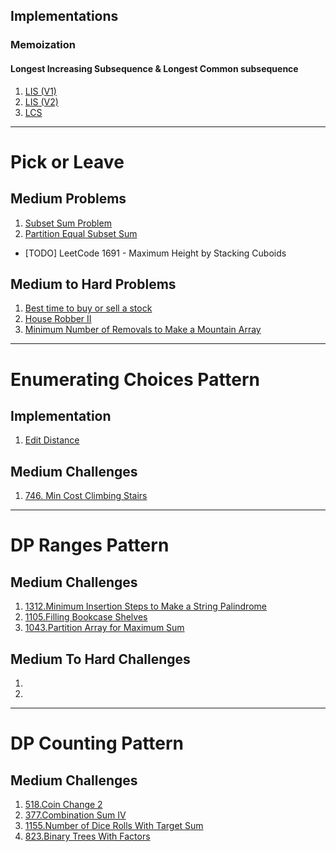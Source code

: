## Implementations
### Memoization
#### Longest Increasing Subsequence & Longest Common subsequence
1. [LIS (V1)](/Algorithms/DP/Pick%20or%20Leave/Implementations/LIS.cpp)
2. [LIS (V2)](/Algorithms/DP/Pick%20or%20Leave/Implementations/LISv2.cpp)
3. [LCS](/Algorithms/DP/Pick%20or%20Leave/Implementations/LCS.cpp)

---
# Pick or Leave
## Medium Problems
1. [Subset Sum Problem](/Algorithms/DP/Pick%20or%20Leave/Medium1/subsetsum-1.cpp)
2. [Partition Equal Subset Sum](/Algorithms/DP/Pick%20or%20Leave/Medium1/416.partition-equal-subset-sum.cpp)
- [TODO]  LeetCode 1691 - Maximum Height by Stacking Cuboids


## Medium to Hard Problems
1. [Best time to buy or sell a stock](/Algorithms/DP/Pick%20or%20Leave/Medium%20to%20Hard/309.best-time-to-buy-and-sell-stock-with-cooldown.cpp)
2. [House Robber II](/Algorithms/DP/Pick%20or%20Leave/Medium%20to%20Hard/213.house-robber-ii.cpp)
3. [Minimum Number of Removals to Make a Mountain Array](/Algorithms/DP/Pick%20or%20Leave/Medium%20to%20Hard/1671.minimum-number-of-removals-to-make-mountain-array.cpp)

---
# Enumerating Choices Pattern
## Implementation 
1. [Edit Distance](/Algorithms/DP/Enumerating%20the%20choices/EditDistance.cpp)

## Medium Challenges
1. [746. Min Cost Climbing Stairs](/Algorithms/DP/Enumerating%20the%20choices/Medium/min-cost-climbing-stairs.cpp)

---
# DP Ranges Pattern 
 ## Medium Challenges
 1. [1312.Minimum Insertion Steps to Make a String Palindrome](/Algorithms/DP/DP%20Ranges/Medium/1312.Minimum%20Insertion%20Steps%20to%20Make%20a%20String%20Palindrome.cpp)
 2. [1105.Filling Bookcase Shelves]()
 3. [1043.Partition Array for Maximum Sum]()

## Medium To Hard Challenges
1. []() 
2. []()


---
# DP Counting Pattern
## Medium Challenges
1. [518.Coin Change 2](/Algorithms/DP/Counting/coinchangeii.cpp) 
2. [377.Combination Sum IV](/Algorithms/DP/Counting/CombinationSumIV.cpp)
3. [1155.Number of Dice Rolls With Target Sum]()
4. [823.Binary Trees With Factors]()